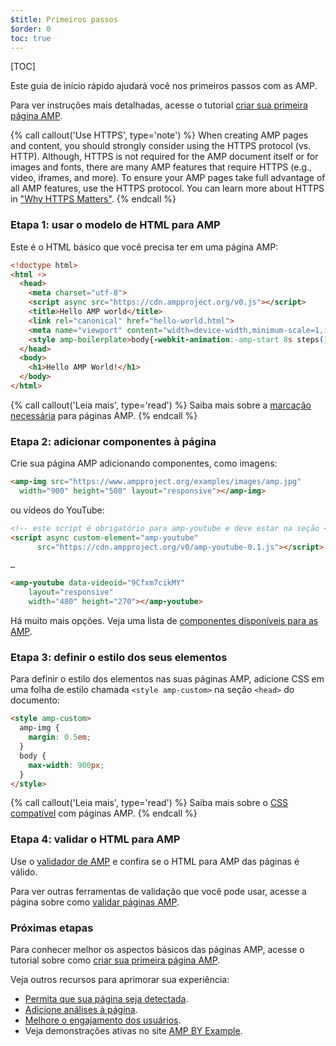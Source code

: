 ```yaml
---
$title: Primeiros passos
$order: 0
toc: true
---
```

[TOC]

Este guia de início rápido ajudará você nos primeiros passos com as AMP.

Para ver instruções mais detalhadas, acesse o tutorial [criar sua primeira página AMP](/pt_br/docs/tutorials/create.html).

{% call callout('Use HTTPS', type='note') %}
When creating AMP pages and content, you should strongly consider using the HTTPS protocol (vs. HTTP). Although, HTTPS is not required for the AMP document itself or for images and fonts, there are many AMP features that require HTTPS (e.g., video, iframes, and more). To ensure your AMP pages take full advantage of all AMP features, use the HTTPS protocol.  You can learn more about HTTPS in ["Why HTTPS Matters"](https://developers.google.com/web/fundamentals/security/encrypt-in-transit/why-https).
{% endcall %}

### Etapa 1: usar o modelo de HTML para AMP

Este é o HTML básico que você precisa ter em uma página AMP:

```html
<!doctype html>
<html ⚡>
  <head>
    <meta charset="utf-8">
    <script async src="https://cdn.ampproject.org/v0.js"></script>
    <title>Hello AMP world</title>
    <link rel="canonical" href="hello-world.html">
    <meta name="viewport" content="width=device-width,minimum-scale=1,initial-scale=1">
    <style amp-boilerplate>body{-webkit-animation:-amp-start 8s steps(1,end) 0s 1 normal both;-moz-animation:-amp-start 8s steps(1,end) 0s 1 normal both;-ms-animation:-amp-start 8s steps(1,end) 0s 1 normal both;animation:-amp-start 8s steps(1,end) 0s 1 normal both}@-webkit-keyframes -amp-start{from{visibility:hidden}to{visibility:visible}}@-moz-keyframes -amp-start{from{visibility:hidden}to{visibility:visible}}@-ms-keyframes -amp-start{from{visibility:hidden}to{visibility:visible}}@-o-keyframes -amp-start{from{visibility:hidden}to{visibility:visible}}@keyframes -amp-start{from{visibility:hidden}to{visibility:visible}}</style><noscript><style amp-boilerplate>body{-webkit-animation:none;-moz-animation:none;-ms-animation:none;animation:none}</style></noscript>
  </head>
  <body>
    <h1>Hello AMP World!</h1>
  </body>
</html>
```

{% call callout('Leia mais', type='read') %}
Saiba mais sobre a [marcação necessária](/pt_br/docs/reference/spec.html#required-markup) para páginas AMP.
{% endcall %}

### Etapa 2: adicionar componentes à página

Crie sua página AMP adicionando componentes, como imagens:

```html
<amp-img src="https://www.ampproject.org/examples/images/amp.jpg"
  width="900" height="508" layout="responsive"></amp-img>
```

ou vídeos do YouTube:

```html
<!-- este script é obrigatório para amp-youtube e deve estar na seção <head> -->
<script async custom-element="amp-youtube"
      src="https://cdn.ampproject.org/v0/amp-youtube-0.1.js"></script>

…

<amp-youtube data-videoid="9Cfxm7cikMY"
    layout="responsive"
    width="480" height="270"></amp-youtube>
```

Há muito mais opções. Veja uma lista de [componentes disponíveis para as AMP](/pt_br/docs/reference/components.html).

### Etapa 3: definir o estilo dos seus elementos

Para definir o estilo dos elementos nas suas páginas AMP, adicione CSS em uma folha de estilo chamada `<style amp-custom>` na seção `<head>` do documento:

```html
<style amp-custom>
  amp-img {
    margin: 0.5em;
  }
  body {
    max-width: 900px;
  }
</style>
```

{% call callout('Leia mais', type='read') %}
Saiba mais sobre o [CSS compatível](/pt_br/docs/guides/responsive/style_pages.html) com páginas AMP.
{% endcall %}

### Etapa 4: validar o HTML para AMP

Use o [validador de AMP](https://validator.ampproject.org/) e confira se o HTML para AMP das páginas é válido.

Para ver outras ferramentas de validação que você pode usar, acesse a página sobre como [validar páginas AMP](/pt_br/docs/guides/validate.html).

### Próximas etapas

Para conhecer melhor os aspectos básicos das páginas AMP, acesse o tutorial sobre como [criar sua primeira página AMP](pt_br/docs/tutorials/create.html).

Veja outros recursos para aprimorar sua experiência:

* [Permita que sua página seja detectada](/pt_br/docs/guides/discovery.html).
* [Adicione análises à página](/pt_br/docs/guides/analytics_amp.html).
* [Melhore o engajamento dos usuários](/pt_br/docs/guides/engagement.html).
* Veja demonstrações ativas no site [AMP BY Example](https://ampbyexample.com).
 
 
